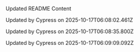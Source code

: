 Updated README Content

Updated by Cypress on 2025-10-17T06:08:02.461Z

Updated by Cypress on 2025-10-17T06:08:35.800Z

Updated by Cypress on 2025-10-17T06:09:09.092Z